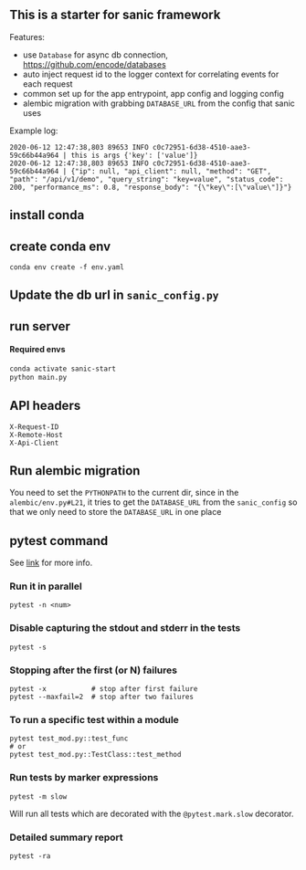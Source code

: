 ## This is a starter for sanic framework

Features:

- use `Database` for async db connection, https://github.com/encode/databases
- auto inject request id to the logger context for correlating events for each request
- common set up for the app entrypoint, app config and logging config
- alembic migration with grabbing `DATABASE_URL` from the config that sanic uses

Example log:
```
2020-06-12 12:47:38,803 89653 INFO c0c72951-6d38-4510-aae3-59c66b44a964 | this is args {'key': ['value']}
2020-06-12 12:47:38,803 89653 INFO c0c72951-6d38-4510-aae3-59c66b44a964 | {"ip": null, "api_client": null, "method": "GET", "path": "/api/v1/demo", "query_string": "key=value", "status_code": 200, "performance_ms": 0.8, "response_body": "{\"key\":[\"value\"]}"}
```


## install conda

## create conda env

```buildoutcfg
conda env create -f env.yaml
```

## Update the db url in `sanic_config.py`

## run server

#### Required envs

```bash
conda activate sanic-start
python main.py
```


## API headers

```buildoutcfg
X-Request-ID
X-Remote-Host
X-Api-Client
```


## Run alembic migration

You need to set the `PYTHONPATH` to the current dir, since in the
`alembic/env.py#L21`, it tries to get the `DATABASE_URL` from the
`sanic_config` so that we only need to store the `DATABASE_URL` in one place


 ## pytest command

See [link](https://docs.pytest.org/en/latest/usage.html#cmdline) for more info.

### Run it in parallel

```
pytest -n <num>
```

### Disable capturing the stdout and stderr in the tests

`pytest -s`

### Stopping after the first (or N) failures

```
pytest -x           # stop after first failure
pytest --maxfail=2  # stop after two failures
```

### To run a specific test within a module

```
pytest test_mod.py::test_func
# or
pytest test_mod.py::TestClass::test_method
```

### Run tests by marker expressions
```
pytest -m slow
```
Will run all tests which are decorated with the `@pytest.mark.slow` decorator.

### Detailed summary report

```
pytest -ra
```



